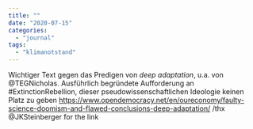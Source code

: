 ```yaml
---
title: ""
date: "2020-07-15"
categories: 
  - "journal"
tags: 
  - "klimanotstand"
---
```


Wichtiger Text gegen das Predigen von _deep adaptation_, u.a. von @TEGNicholas. Ausführlich begründete Aufforderung an #ExtinctionRebellion, dieser pseudowissenschaftlichen Ideologie keinen Platz zu geben https://www.opendemocracy.net/en/oureconomy/faulty-science-doomism-and-flawed-conclusions-deep-adaptation/ /thx @JKSteinberger for the link
